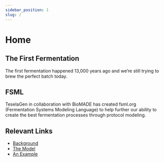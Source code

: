 ```yaml
---
sidebar_position: 1
slug: /
---
```


# Home

## The First Fermentation

The first fermentation happened 13,000 years ago and we’re still trying to brew the perfect batch today.

## FSML

TeselaGen in collaboration with BioMADE has created fsml.org (Fermentation Systems Modeling Language) to help further our ability to create the best fermentation processes through protocol modeling.

## Relevant Links

- [Background](/background)
- [The Model](/model)
- [An Example](/examples/pdf-yaml-example)

